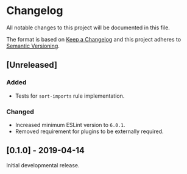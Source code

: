 # Changelog

All notable changes to this project will be documented in this file.

The format is based on [Keep a Changelog](http://keepachangelog.com/en/1.0.0/)
and this project adheres to [Semantic Versioning](http://semver.org/spec/v2.0.0.html).

## [Unreleased]

### Added

- Tests for `sort-imports` rule implementation.

### Changed

- Increased minimum ESLint version to `6.0.1`.
- Removed requirement for plugins to be externally required.

## [0.1.0] - 2019-04-14

Initial developmental release.
